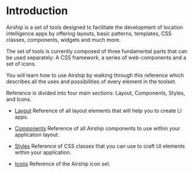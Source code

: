 # Introduction
Airship is a set of tools designed to facilitate the development of location intelligence apps by offering layouts, basic patterns, templates, CSS classes, components, widgets and much more.

The set of tools is currently composed of three fundamental parts that can be used separately: A CSS framework, a series of web-components and a set of icons.

You will learn how to use Airship by walking through this reference which describes all the uses and possibilities of every element in the toolset.

Reference is divided into four main sections: Layout, Components, Styles, and Icons.

- [Layout](/developers/airship/reference/#/layout)
  Reference of all layout elements that will help you to create LI apps.


- [Components](/developers/airship/reference/#/components/category-widget)
  Reference of all Airship components to use within your application layout.


- [Styles](/developers/airship/reference/#/styles/avatar)
  Reference of CSS classes that you can use to craft UI elements within your application.


- [Icons](/developers/airship/reference/#/icons/icons)
  Reference of the Airship icon set.
